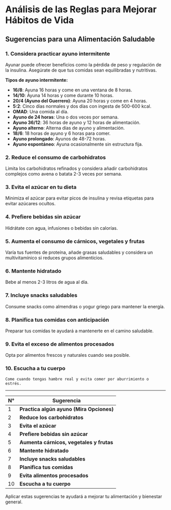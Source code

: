 # Análisis de las Reglas para Mejorar Hábitos de Vida

## **Sugerencias para una Alimentación Saludable**

### 1. **Considera practicar ayuno intermitente**  
   Ayunar puede ofrecer beneficios como la pérdida de peso y regulación de la insulina. Asegúrate de que tus comidas sean equilibradas y nutritivas.

   **Tipos de ayuno intermitente:**
   - **16/8**: Ayuna 16 horas y come en una ventana de 8 horas.
   - **14/10**: Ayuna 14 horas y come durante 10 horas.
   - **20/4 (Ayuno del Guerrero)**: Ayuna 20 horas y come en 4 horas.
   - **5:2**: Cinco días normales y dos días con ingesta de 500-600 kcal.
   - **OMAD**: Una comida al día.
   - **Ayuno de 24 horas**: Una o dos veces por semana.
   - **Ayuno 36/12**: 36 horas de ayuno y 12 horas de alimentación.
   - **Ayuno alterno**: Alterna días de ayuno y alimentación.
   - **18/6**: 18 horas de ayuno y 6 horas para comer.
   - **Ayuno prolongado**: Ayunos de 48-72 horas.
   - **Ayuno espontáneo**: Ayuna ocasionalmente sin estructura fija.

### 2. **Reduce el consumo de carbohidratos**  
   Limita los carbohidratos refinados y considera añadir carbohidratos complejos como avena o batata 2-3 veces por semana.

### 3. **Evita el azúcar en tu dieta**  
   Minimiza el azúcar para evitar picos de insulina y revisa etiquetas para evitar azúcares ocultos.

### 4. **Prefiere bebidas sin azúcar**  
   Hidrátate con agua, infusiones o bebidas sin calorías.

### 5. **Aumenta el consumo de cárnicos, vegetales y frutas**  
   Varía tus fuentes de proteína, añade grasas saludables y considera un multivitamínico si reduces grupos alimenticios.

### 6. **Mantente hidratado**  
   Bebe al menos 2-3 litros de agua al día.

### 7. **Incluye snacks saludables**  
   Consume snacks como almendras o yogur griego para mantener la energía.

### 8. **Planifica tus comidas con anticipación**  
   Preparar tus comidas te ayudará a mantenerte en el camino saludable.

### 9. **Evita el exceso de alimentos procesados**  
   Opta por alimentos frescos y naturales cuando sea posible.

### 10. **Escucha a tu cuerpo**  
    Come cuando tengas hambre real y evita comer por aburrimiento o estrés.

---

| N° | Sugerencia                                   |
|----|-----------------------------------------------|
| 1  | **Practica algún ayuno (Mira Opciones)**      |
| 2  | **Reduce los carbohidratos**                  |
| 3  | **Evita el azúcar**                           |
| 4  | **Prefiere bebidas sin azúcar**               |
| 5  | **Aumenta cárnicos, vegetales y frutas**      |
| 6  | **Mantente hidratado**                        |
| 7  | **Incluye snacks saludables**                 |
| 8  | **Planifica tus comidas**                     |
| 9  | **Evita alimentos procesados**                |
| 10 | **Escucha a tu cuerpo**                       |

Aplicar estas sugerencias te ayudará a mejorar tu alimentación y bienestar general.
